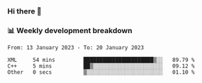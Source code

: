 ### Hi there 👋

### 📊 Weekly development breakdown
<!--START_SECTION:waka-->

```text
From: 13 January 2023 - To: 20 January 2023

XML     54 mins         ██████████████████████▒░░   89.79 %
C++     5 mins          ██▒░░░░░░░░░░░░░░░░░░░░░░   09.12 %
Other   0 secs          ▒░░░░░░░░░░░░░░░░░░░░░░░░   01.10 %
```

<!--END_SECTION:waka-->
